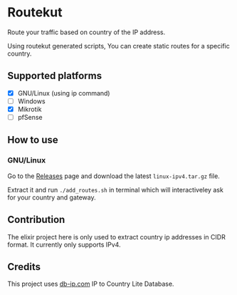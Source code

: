 # Routekut

Route your traffic based on country of the IP address.

Using routekut generated scripts, You can create static routes for a specific country.


## Supported platforms

 - [x] GNU/Linux (using ip command)
 - [ ] Windows
 - [x] Mikrotik
 - [ ] pfSense

## How to use

### GNU/Linux

Go to the [Releases](https://github.com/alisinabh/routekut/releases) page and download the latest `linux-ipv4.tar.gz` file.

Extract it and run `./add_routes.sh` in terminal which will interactiveley ask for your country and gateway.

## Contribution

The elixir project here is only used to extract country ip addresses in CIDR format. It currently only supports IPv4.

## Credits

This project uses [db-ip.com](https://db-ip.com) IP to Country Lite Database.
